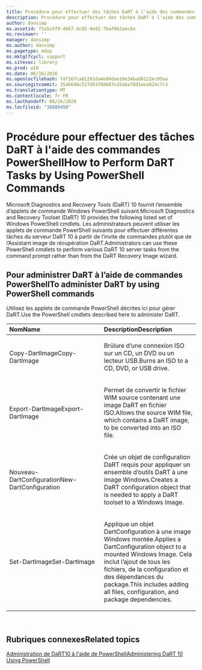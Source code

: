 ```yaml
---
title: Procédure pour effectuer des tâches DaRT à l'aide des commandes PowerShell
description: Procédure pour effectuer des tâches DaRT à l'aide des commandes PowerShell
author: dansimp
ms.assetid: f5a5c5f9-d667-4c85-9e82-7baf0b2aec6e
ms.reviewer: ''
manager: dansimp
ms.author: dansimp
ms.pagetype: mdop
ms.mktglfcycl: support
ms.sitesec: library
ms.prod: w10
ms.date: 06/16/2016
ms.openlocfilehash: fdf167ca81281da4e04dae10e34bad6122ec05aa
ms.sourcegitcommit: 354664bc527d93f80687cd2eba70d1eea024c7c3
ms.translationtype: MT
ms.contentlocale: fr-FR
ms.lasthandoff: 06/26/2020
ms.locfileid: "10809450"
---
```

# <span data-ttu-id="2b54f-103">Procédure pour effectuer des tâches DaRT à l'aide des commandes PowerShell</span><span class="sxs-lookup"><span data-stu-id="2b54f-103">How to Perform DaRT Tasks by Using PowerShell Commands</span></span>


<span data-ttu-id="2b54f-104">Microsoft Diagnostics and Recovery Tools (DaRT) 10 fournit l’ensemble d’applets de commande Windows PowerShell suivant.</span><span class="sxs-lookup"><span data-stu-id="2b54f-104">Microsoft Diagnostics and Recovery Toolset (DaRT) 10 provides the following listed set of Windows PowerShell cmdlets.</span></span> <span data-ttu-id="2b54f-105">Les administrateurs peuvent utiliser les applets de commande PowerShell suivants pour effectuer différentes tâches du serveur DaRT 10 à partir de l’invite de commandes plutôt que de l’Assistant image de récupération DaRT.</span><span class="sxs-lookup"><span data-stu-id="2b54f-105">Administrators can use these PowerShell cmdlets to perform various DaRT 10 server tasks from the command prompt rather than from the DaRT Recovery Image wizard.</span></span>

## <span data-ttu-id="2b54f-106">Pour administrer DaRT à l’aide de commandes PowerShell</span><span class="sxs-lookup"><span data-stu-id="2b54f-106">To administer DaRT by using PowerShell commands</span></span>


<span data-ttu-id="2b54f-107">Utilisez les applets de commande PowerShell décrites ici pour gérer DaRT.</span><span class="sxs-lookup"><span data-stu-id="2b54f-107">Use the PowerShell cmdlets described here to administer DaRT.</span></span>

<table>
<colgroup>
<col width="50%" />
<col width="50%" />
</colgroup>
<thead>
<tr class="header">
<th align="left"><span data-ttu-id="2b54f-108">Nom</span><span class="sxs-lookup"><span data-stu-id="2b54f-108">Name</span></span></th>
<th align="left"><span data-ttu-id="2b54f-109">Description</span><span class="sxs-lookup"><span data-stu-id="2b54f-109">Description</span></span></th>
</tr>
</thead>
<tbody>
<tr class="odd">
<td align="left"><p><span data-ttu-id="2b54f-110">Copy-DartImage</span><span class="sxs-lookup"><span data-stu-id="2b54f-110">Copy-DartImage</span></span></p></td>
<td align="left"><p><span data-ttu-id="2b54f-111">Brûlure d’une connexion ISO sur un CD, un DVD ou un lecteur USB.</span><span class="sxs-lookup"><span data-stu-id="2b54f-111">Burns an ISO to a CD, DVD, or USB drive.</span></span></p></td>
</tr>
<tr class="even">
<td align="left"><p><span data-ttu-id="2b54f-112">Export-DartImage</span><span class="sxs-lookup"><span data-stu-id="2b54f-112">Export-DartImage</span></span></p></td>
<td align="left"><p><span data-ttu-id="2b54f-113">Permet de convertir le fichier WIM source contenant une image DaRT en fichier ISO.</span><span class="sxs-lookup"><span data-stu-id="2b54f-113">Allows the source WIM file, which contains a DaRT image, to be converted into an ISO file.</span></span></p></td>
</tr>
<tr class="odd">
<td align="left"><p><span data-ttu-id="2b54f-114">Nouveau-DartConfiguration</span><span class="sxs-lookup"><span data-stu-id="2b54f-114">New-DartConfiguration</span></span></p></td>
<td align="left"><p><span data-ttu-id="2b54f-115">Crée un objet de configuration DaRT requis pour appliquer un ensemble d’outils DaRT à une image Windows.</span><span class="sxs-lookup"><span data-stu-id="2b54f-115">Creates a DaRT configuration object that is needed to apply a DaRT toolset to a Windows Image.</span></span></p></td>
</tr>
<tr class="even">
<td align="left"><p><span data-ttu-id="2b54f-116">Set-DartImage</span><span class="sxs-lookup"><span data-stu-id="2b54f-116">Set-DartImage</span></span></p></td>
<td align="left"><p><span data-ttu-id="2b54f-117">Applique un objet DartConfiguration à une image Windows montée.</span><span class="sxs-lookup"><span data-stu-id="2b54f-117">Applies a DartConfiguration object to a mounted Windows Image.</span></span> <span data-ttu-id="2b54f-118">Cela inclut l’ajout de tous les fichiers, de la configuration et des dépendances du package.</span><span class="sxs-lookup"><span data-stu-id="2b54f-118">This includes adding all files, configuration, and package dependencies.</span></span></p></td>
</tr>
</tbody>
</table>

 

## <span data-ttu-id="2b54f-119">Rubriques connexes</span><span class="sxs-lookup"><span data-stu-id="2b54f-119">Related topics</span></span>


[<span data-ttu-id="2b54f-120">Administration de DaRT10 à l'aide de PowerShell</span><span class="sxs-lookup"><span data-stu-id="2b54f-120">Administering DaRT 10 Using PowerShell</span></span>](administering-dart-10-using-powershell.md)

 

 





